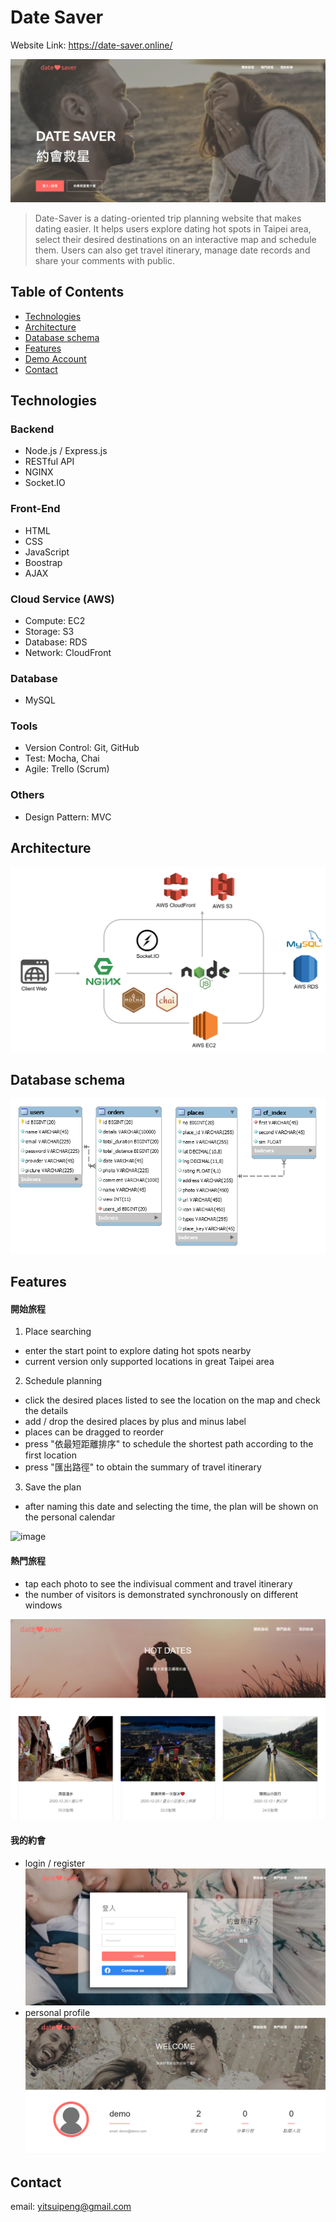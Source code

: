 # Date Saver
Website Link: https://date-saver.online/

![image](https://github.com/yitsuipeng/Date-Saver/blob/master/public/images/index-static.PNG)
> Date-Saver is a dating-oriented trip planning website that makes dating easier.
> It helps users explore dating hot spots in Taipei area, select their desired destinations on an interactive map and schedule them.
> Users can also get travel itinerary, manage date records and share your comments with public.

## Table of Contents
<ul>
  <li>
    <a href="#Technologies">Technologies</a>
  </li>
  <li>
    <a href="#Architecture">Architecture</a>
  </li>
  <li>
    <a href="#Database schema">Database schema</a>
  </li>
  <li>
    <a href="#Features">Features</a>
  </li>
  <li>
    <a href="#Demo Account">Demo Account</a>
  </li>
  <li>
    <a href="#Contact">Contact</a>
  </li>
</ul>

## Technologies
### Backend
- Node.js / Express.js
- RESTful API
- NGINX
- Socket.IO
### Front-End
- HTML
- CSS
- JavaScript
- Boostrap
- AJAX
### Cloud Service (AWS)
- Compute: EC2
- Storage: S3
- Database: RDS
- Network: CloudFront
### Database
- MySQL
### Tools
- Version Control: Git, GitHub
- Test: Mocha, Chai
- Agile: Trello (Scrum)
### Others
- Design Pattern: MVC

## Architecture
![image](https://github.com/yitsuipeng/Date-Saver/blob/master/public/images/workflow-2.png)

## Database schema
![image](https://github.com/yitsuipeng/Date-Saver/blob/master/public/images/structure.PNG)

## Features
#### 開始旅程
1. Place searching
- enter the start point to explore dating hot spots nearby
- current version only supported locations in great Taipei area
2. Schedule planning
- click the desired places listed to see the location on the map and check the details
- add / drop the desired places by plus and minus label
- places can be dragged to reorder
- press "依最短距離排序" to schedule the shortest path according to the first location
- press "匯出路徑" to obtain the summary of travel itinerary
3. Save the plan
- after naming this date and selecting the time, the plan will be shown on the personal calendar

![image](https://github.com/yitsuipeng/Date-Saver/blob/master/public/images/v2.5.gif)

#### 熱門旅程
- tap each photo to see the indivisual comment and travel itinerary
- the number of visitors is demonstrated synchronously on different windows

![image](https://github.com/yitsuipeng/Date-Saver/blob/master/public/images/hot.PNG)

#### 我的約會
- login / register
![image](https://github.com/yitsuipeng/Date-Saver/blob/master/public/images/sign_new.PNG)
- personal profile
![image](https://github.com/yitsuipeng/Date-Saver/blob/master/public/images/profile.PNG)

## Contact
email: yitsuipeng@gmail.com
